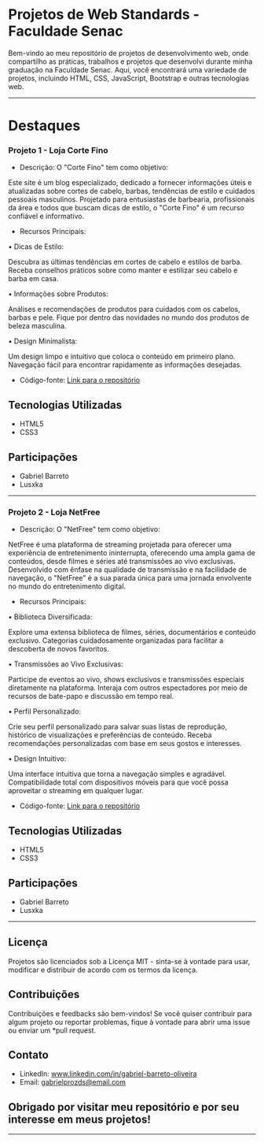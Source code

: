 # Projetos de Web Standards - Faculdade Senac


Bem-vindo ao meu repositório de projetos de desenvolvimento web, onde compartilho as práticas, trabalhos e projetos que desenvolvi durante minha graduação na Faculdade Senac.
Aqui, você encontrará uma variedade de projetos, incluindo HTML, CSS, JavaScript, Bootstrap e outras tecnologias web.

--------------------------------------------------------------------------------------------------------------------------------------------------------------------------------------

# Destaques

### Projeto 1 - Loja Corte Fino

- Descrição: O "Corte Fino" tem como objetivo:

Este site é um blog especializado, dedicado a fornecer informações úteis e atualizadas sobre cortes de cabelo, barbas, tendências de estilo e cuidados pessoais masculinos.
Projetado para entusiastas de barbearia, profissionais da área e todos que buscam dicas de estilo, o "Corte Fino" é um recurso confiável e informativo.

- Recursos Principais:

• Dicas de Estilo:

Descubra as últimas tendências em cortes de cabelo e estilos de barba.
Receba conselhos práticos sobre como manter e estilizar seu cabelo e barba em casa.

• Informações sobre Produtos:

Análises e recomendações de produtos para cuidados com os cabelos, barbas e pele.
Fique por dentro das novidades no mundo dos produtos de beleza masculina.

• Design Minimalista:

Um design limpo e intuitivo que coloca o conteúdo em primeiro plano.
Navegação fácil para encontrar rapidamente as informações desejadas.

- Código-fonte: [Link para o repositório](https://github.com/Barreto0620/Senac/tree/1d5722ca7ecf265687e81f1d51bf2bcdd9bf895a/Projeto_Web)

## Tecnologias Utilizadas

- HTML5
- CSS3

## Participações

- Gabriel Barreto
- Lusxka

--------------------------------------------------------------------------------------------------------------------------------------------------------------------------------------

### Projeto 2 - Loja NetFree

- Descrição: O "NetFree" tem como objetivo:
 
NetFree é uma plataforma de streaming projetada para oferecer uma experiência de entretenimento ininterrupta, oferecendo uma ampla gama de conteúdos, desde filmes e séries até transmissões ao vivo exclusivas.
Desenvolvido com ênfase na qualidade de transmissão e na facilidade de navegação, o "NetFree" é a sua parada única para uma jornada envolvente no mundo do entretenimento digital.

- Recursos Principais:

• Biblioteca Diversificada:

Explore uma extensa biblioteca de filmes, séries, documentários e conteúdo exclusivo.
Categorias cuidadosamente organizadas para facilitar a descoberta de novos favoritos.

• Transmissões ao Vivo Exclusivas:

Participe de eventos ao vivo, shows exclusivos e transmissões especiais diretamente na plataforma.
Interaja com outros espectadores por meio de recursos de bate-papo e discussão em tempo real.

• Perfil Personalizado:

Crie seu perfil personalizado para salvar suas listas de reprodução, histórico de visualizações e preferências de conteúdo.
Receba recomendações personalizadas com base em seus gostos e interesses.

• Design Intuitivo:

Uma interface intuitiva que torna a navegação simples e agradável.
Compatibilidade total com dispositivos móveis para que você possa aproveitar o streaming em qualquer lugar.

- Código-fonte: [Link para o repositório](https://github.com/Barreto0620/Senac/tree/9f527a885a75fd34f6c1b7729fb0f2aad0c78b21/NetFree)

## Tecnologias Utilizadas

- HTML5
- CSS3

## Participações

- Gabriel Barreto
- Lusxka

--------------------------------------------------------------------------------------------------------------------------------------------------------------------------------------

## Licença

Projetos são licenciados sob a Licença MIT - sinta-se à vontade para usar, modificar e distribuir de acordo com os termos da licença.

## Contribuições
Contribuições e feedbacks são bem-vindos! Se você quiser contribuir para algum projeto ou reportar problemas, fique à vontade para abrir uma issue ou enviar um *pull request.

## Contato
- LinkedIn: www.linkedin.com/in/gabriel-barreto-oliveira
- Email: gabrielprozds@email.com


## Obrigado por visitar meu repositório e por seu interesse em meus projetos!

----------------------------------------------------------------------------------------------------------------------------------------------------------------------------------------
